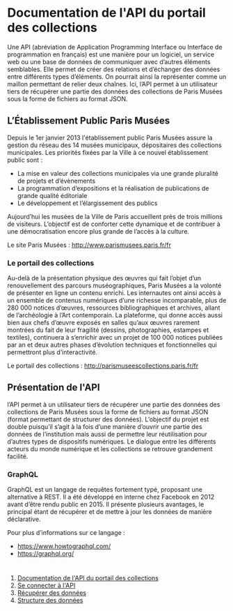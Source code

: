 
# Documentation de l'API du portail des collections

Une API (abréviation de Application Programming Interface ou Interface de programmation en français) est une manière pour un logiciel, un service web ou une base de données de communiquer avec d’autres éléments semblables. Elle permet de créer des relations et d’échanger des données entre différents types d’éléments. On pourrait ainsi la représenter comme un maillon permettant de relier deux chaînes. Ici, l’API permet à un utilisateur tiers de récupérer une partie des données des collections de Paris Musées sous la forme de fichiers au format JSON.


## L’Établissement Public Paris Musées

Depuis le 1er janvier 2013 l'établissement public Paris Musées assure la gestion du réseau des 14 musées municipaux, dépositaires des collections municipales. Les priorités fixées par la Ville à ce nouvel établissement public sont :

* La mise en valeur des collections municipales via une grande pluralité de projets et d’évènements
* La programmation d’expositions et la réalisation de publications de grande qualité éditoriale
* Le développement et l’élargissement des publics

Aujourd’hui les musées de la Ville de Paris accueillent près de trois millions de visiteurs. L’objectif est de conforter cette dynamique et de contribuer à une démocratisation encore plus grande de l’accès à la culture.

Le site Paris Musées : http://www.parismusees.paris.fr/fr

### Le portail des collections

Au-delà de la présentation physique des œuvres qui fait l’objet d’un renouvellement des parcours muséographiques, Paris Musées a la volonté de présenter en ligne un contenu enrichi. Les internautes ont ainsi accès à un ensemble de contenus numériques d’une richesse incomparable, plus de 280 000 notices d’œuvres, ressources bibliographiques et archives, allant de l’archéologie à l’Art contemporain. La plateforme, qui donne accès aussi bien aux chefs d’œuvre exposés en salles qu’aux œuvres rarement montrées du fait de leur fragilité (dessins, photographies, estampes et textiles), continuera à s’enrichir avec un projet de 100 000 notices publiées par an et deux autres phases d’évolution techniques et fonctionnelles qui permettront plus d’interactivité.

Le portail des collections : http://parismuseescollections.paris.fr/fr

## Présentation de l'API

l’API permet à un utilisateur tiers de récupérer une partie des données des collections de Paris Musées sous la forme de fichiers au format JSON (format permettant de structurer des données). L’objectif du projet est double puisqu’il s’agit à la fois d’une manière d’ouvrir une partie des données de l’institution mais aussi de permettre leur réutilisation pour d’autres types de dispositifs numériques. Le dialogue entre les différents acteurs du monde numérique et les collections se retrouve grandement facilité.

### GraphQL

GraphQL est un langage de requêtes fortement typé, proposant une alternative à REST. Il a été développé en interne chez Facebook en 2012 avant d’être rendu public en 2015. Il présente plusieurs avantages, le principal étant de récupérer et de mettre à jour les données de manière déclarative.

Pour plus d’informations sur ce langage :

* https://www.howtographql.com/
* https://graphql.org/

# 
1. [Documentation de l'API du portail des collections](README.md#documentation-de-lapi-du-portail-des-collections)
2. [Se connecter à l'API](fr/se-connecter.md#se-connecter-à-l'API)
3. [Récupérer des données](fr/recuperer-donnees.md#récupérer-des-données)
4. [Structure des données](fr/structure-donnees.md#structures-des-données)

